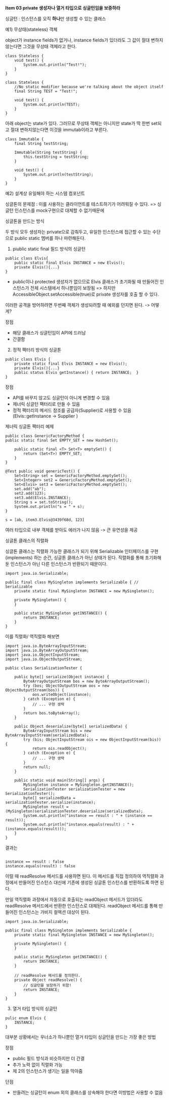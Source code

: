 **Item 03 private 생성자나 열거 타입으로 싱글턴임을 보증하라**

싱글턴 : 인스턴스를 오직 **하나**만 생성할 수 있는 클래스

예1)  무상태(stateless) 객체

object가 instance fields가 없거나, instance fields가 있더라도 그 값이 절대 변하지 않는다면 그것을 무상태 객체라고 한다.

```
class Stateless {
    void test() {
        System.out.println("Test!");
    }
}
```

```
class Stateless {
    //No static modifier because we're talking about the object itself
    final String TEST = "Test!";

    void test() {
        System.out.println(TEST);
    }
}
```
아래  object는 state가 있다. 그러므로 무상태 객체는 아니지만 state가 딱 한번 set되고 절대 변하지않는다면 이것을 immutab이라고 부른다.

```
class Immutable {
    final String testString;

    Immutable(String testString) {
        this.testString = testString;
    }

    void test() {
        System.out.println(testString);
    }
}
```

예2) 설계상 유일해야 하는 시스템 컴포넌트

싱글톤의 문제점 :  이를 사용하는 클라이언트를 테스트하기가 어려워질 수 있다. => 싱글턴 인스턴스를 mock구현으로 대체할 수 없기때문에

싱글톤을 만드는 방식 

두 방식 모두 생성자는 private으로 감춰두고, 유일한 인스턴스에 접근할 수 있는 수단으로 public static 멤버를 하나 마련해둔다.

1. piublic static final 필드 방식의 싱글턴
```
public class Elvis{
    public static final Elvis INSTANCE = new Elvis();
    private Elvis(){...}
}
```
- public이나 protected 생성자가 없으므로 Elvis 클래스가 초기화될 때 만들어진 인스턴스가 전체 시스템에서 하나뿐임이 보장됨 
=> 하지만 AccessibleObject.setAccessible(true)로 private 생성자를 호출 할 수 있다.

이러한 공격을 방어하려면 두번째 객체가 생성되려할 때 예외를 던지면 된다. -> 어떻게?

장점
- 해당 클래스가 싱글턴임이 API에 드러남
- 간결함

2. 정적 팩터리 방식의 싱글톤
```
public class Elvis {
    private static final Elvis INSTANCE = new Elvis();
    private Elvis(){...}
    public status Elvis getInstance() { return INSTANCE;  }
}
```
장점
- API를 바꾸지 않고도 싱글턴이 아니게 변경할 수 있음
- 제너릭 싱글턴 팩터리로 만들 수 있음
- 정적 팩터리의 메서드 참조를 공급자(Supplier)로 사용할 수 있음(Elvis::getInstance -> Supplier<Elvis> )

제너릭 싱글톤 팩터리  예제

```
public class GenericFactoryMethod {
public static final Set EMPTY_SET = new HashSet();

    public static final <T> Set<T> emptySet() {
        return (Set<T>) EMPTY_SET;
    }
}

```
```
@Test public void genericTest() { 
    Set<String> set = GenericFactoryMethod.emptySet(); 
    Set<Integer> set2 = GenericFactoryMethod.emptySet(); 
    Set<Elvis> set3 = GenericFactoryMethod.emptySet(); 
    set.add("ab"); 
    set2.add(123); 
    set3.add(Elvis.INSTANCE); 
    String s = set.toString(); 
    System.out.println("s = " + s); 
}

```
`
s = [ab, item3.Elvis@3439f68d, 123]
`

여러 타입으로 내부 객체를 받아도 에러가 나지 않음 -> 큰 유연성을 제공

싱글톤 클래스의 직렬화

싱글톤 클래스는 직렬화 가능한 클래스가 되기 위해 Serializable 인터페이스를 구현(implements) 하는 순간, 싱글톤 클래스가 아닌 상태가 된다. 직렬화를 통해 초기화해둔 인스턴스가 아닌 다른 인스턴스가 반환되기 때문이다.

```
import java.io.Serializable;

public final class MySingleton implements Serializable { // Serializable
	private static final MySingleton INSTANCE = new MySingleton();

	private MySingleton() {
	}

	public static MySingleton getINSTANCE() {
		return INSTANCE;
	}
}
```

이를 직렬화/ 역직렬화 해보면

```
import java.io.ByteArrayInputStream;
import java.io.ByteArrayOutputStream;
import java.io.ObjectInputStream;
import java.io.ObjectOutputStream;

public class SerializationTester {

	public byte[] serialize(Object instance) {
		ByteArrayOutputStream bos = new ByteArrayOutputStream();
		try (bos; ObjectOutputStream oos = new ObjectOutputStream(bos)) {
			oos.writeObject(instance);
		} catch (Exception e) {
			// ... 구현 생략
		}
		return bos.toByteArray();
	}

	public Object deserialize(byte[] serializedData) {
		ByteArrayInputStream bis = new ByteArrayInputStream(serializedData);
		try (bis; ObjectInputStream ois = new ObjectInputStream(bis)) {
			return ois.readObject();
		} catch (Exception e) {
			// ... 구현 생략
		}
		return null;
	}

	public static void main(String[] args) {
		MySingleton instance = MySingleton.getINSTANCE();
		SerializationTester serializationTester = new SerializationTester();
		byte[] serializedData = serializationTester.serialize(instance);
		MySingleton result = (MySingleton)serializationTester.deserialize(serializedData);
		System.out.println("instance == result : " + (instance == result));
		System.out.println("instance.equals(result) : " + (instance.equals(result)));
	}
}
```

결과는 
```

instance == result : false
instance.equals(result) : false
```

이럴 때 readResolve 메서드를 사용하면 된다. 이 메서드를 직접 정의하여 역직렬화 과정에서 만들어진 인스턴스 대신에 기존에 생성된 싱글톤 인스턴스를 반환하도록 하면 된다.

만일 역직렬화 과정에서 자동으로 호출되는 readObject 메서드가 있더라도 readResolve 메서드에서 반환한 인스턴스로 대체된다. readObject 메서드를 통해 만들어진 인스턴스는 가비지 컬렉션 대상이 된다.

```
import java.io.Serializable;

public final class MySingleton implements Serializable {
	private static final MySingleton INSTANCE = new MySingleton();

	private MySingleton() {
	}

	public static MySingleton getINSTANCE() {
		return INSTANCE;
	}

    // readResolve 메서드를 정의한다.
	private Object readResolve() {
        // 싱글턴을 보장하기 위함!
		return INSTANCE;
	}
}
```


3. 열거 타입 방식의 싱글턴

```
pulic enum Elvis {
    INSTANCE;
}
```

대부분 상황에서는 우너소가 하나뿐인 열거 타입이 싱글턴을 만드는 가장 좋은 방법

장점
- public 필드 방식과 비슷하지만 더 간결
- 추가 노력 없이 직렬화 가능
- 제 2의 인스턴스가 생기는 일을 막아줌

단점
- 만들려는 싱글턴이 enum 외의 클래스를 상속해야 한다면 이방법은 사용할 수 없음